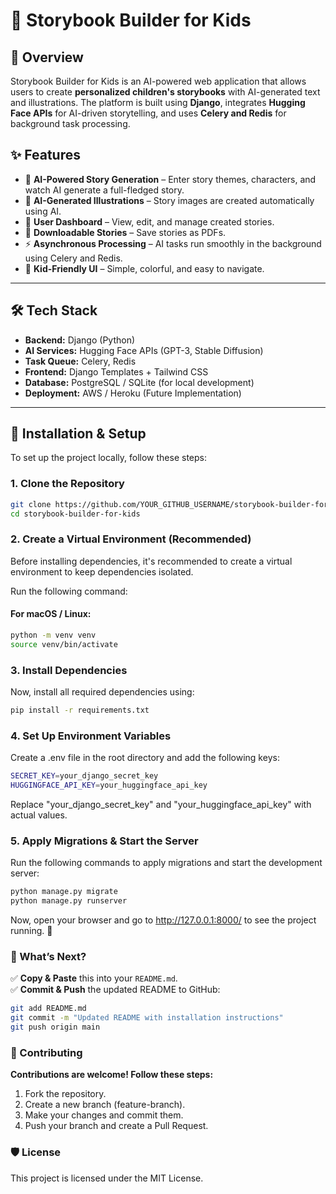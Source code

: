 # 📖 Storybook Builder for Kids

## 🌟 Overview
Storybook Builder for Kids is an AI-powered web application that allows users to create **personalized children's storybooks** with AI-generated text and illustrations. The platform is built using **Django**, integrates **Hugging Face APIs** for AI-driven storytelling, and uses **Celery and Redis** for background task processing.

## ✨ Features
- 📝 **AI-Powered Story Generation** – Enter story themes, characters, and watch AI generate a full-fledged story.
- 🎨 **AI-Generated Illustrations** – Story images are created automatically using AI.
- 📖 **User Dashboard** – View, edit, and manage created stories.
- 📄 **Downloadable Stories** – Save stories as PDFs.
- ⚡ **Asynchronous Processing** – AI tasks run smoothly in the background using Celery and Redis.
- 🎨 **Kid-Friendly UI** – Simple, colorful, and easy to navigate.

---

## 🛠 Tech Stack
- **Backend:** Django (Python)
- **AI Services:** Hugging Face APIs (GPT-3, Stable Diffusion)
- **Task Queue:** Celery, Redis
- **Frontend:** Django Templates + Tailwind CSS
- **Database:** PostgreSQL / SQLite (for local development)
- **Deployment:** AWS / Heroku (Future Implementation)

---

## 🚀 Installation & Setup
To set up the project locally, follow these steps:

### **1. Clone the Repository**
```bash
git clone https://github.com/YOUR_GITHUB_USERNAME/storybook-builder-for-kids.git
cd storybook-builder-for-kids
```

### **2. Create a Virtual Environment (Recommended)**
Before installing dependencies, it's recommended to create a virtual environment to keep dependencies isolated.

Run the following command:

#### **For macOS / Linux:**
```bash
python -m venv venv
source venv/bin/activate
```

### **3. Install Dependencies**
Now, install all required dependencies using:
```bash
pip install -r requirements.txt
```
### **4. Set Up Environment Variables**
Create a .env file in the root directory and add the following keys:
```bash
SECRET_KEY=your_django_secret_key
HUGGINGFACE_API_KEY=your_huggingface_api_key
```
 Replace "your_django_secret_key" and "your_huggingface_api_key" with actual values.

### **5. Apply Migrations & Start the Server**
Run the following commands to apply migrations and start the development server:
```bash
python manage.py migrate
python manage.py runserver
```

Now, open your browser and go to http://127.0.0.1:8000/ to see the project running. 🎉


### **📌 What’s Next?**
✅ **Copy & Paste** this into your `README.md`.  
✅ **Commit & Push** the updated README to GitHub:
```bash
git add README.md
git commit -m "Updated README with installation instructions"
git push origin main
```

### **🤝 Contributing**
**Contributions are welcome! Follow these steps:**

1. Fork the repository.
2. Create a new branch (feature-branch).
3. Make your changes and commit them.
4. Push your branch and create a Pull Request.

### **🛡 License** ###
This project is licensed under the MIT License.
